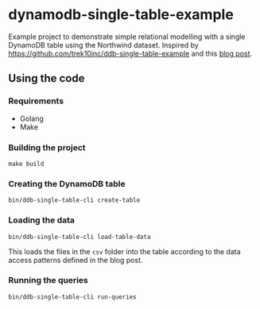 # dynamodb-single-table-example

Example project to demonstrate simple relational modelling with a single DynamoDB table using the Northwind dataset.
Inspired by https://github.com/trek10inc/ddb-single-table-example and this [blog post](https://trek10.com/blog/dynamodb-single-table-relational-modeling/).

## Using the code

### Requirements
* Golang
* Make


### Building the project

```
make build
```


### Creating the DynamoDB table

```
bin/ddb-single-table-cli create-table
```


### Loading the data

```
bin/ddb-single-table-cli load-table-data
```

This loads the files in the `csv` folder into the table according to the data access patterns defined in the blog post.


### Running the queries

```
bin/ddb-single-table-cli run-queries
```
